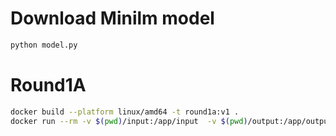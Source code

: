 # Download Minilm model

```bash
python model.py
```


# Round1A

```bash
docker build --platform linux/amd64 -t round1a:v1 .  
docker run --rm -v $(pwd)/input:/app/input  -v $(pwd)/output:/app/output  --network none round1a:v1
```